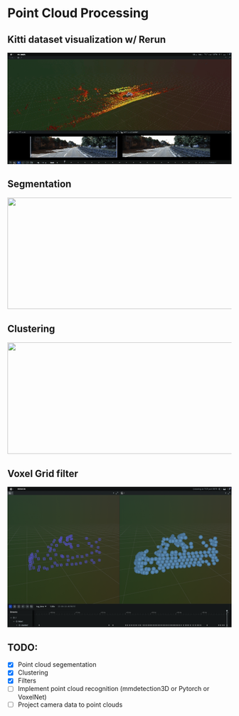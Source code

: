 # Point Cloud Processing

## Kitti dataset visualization w/ Rerun
<img src="asset/vis.gif" width="550" height="250"/>

## Segmentation
<img src="asset/segmentation.gif" width="550" height="250"/>

## Clustering
<img src="asset/clustering.gif" width="550" height="250"/>

## Voxel Grid filter
<img src="asset/voxel_grid_filter.png" />

## TODO:
- [x] Point cloud segementation
- [x] Clustering
- [x] Filters
- [ ] Implement point cloud recognition (mmdetection3D or Pytorch or VoxelNet)
- [ ] Project camera data to point clouds
